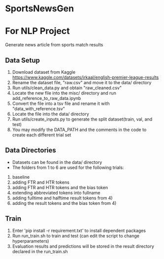 # SportsNewsGen
# For NLP Project
Generate news article from sports match results

## Data Setup
1. Download dataset from Kaggle https://www.kaggle.com/datasets/irkaal/english-premier-league-results
2. Rename the dataset file, "raw.csv" and move it to the data/ directory
3. Run utils/clean_data.py and obtain "raw_cleaned.csv"
4. Locate the new file into the misc/ directory and run add_reference_to_raw_data.ipynb
5. Convert the file into a tsv file and rename it with "data_with_reference.tsv"
6. Locate the file into the data/ directory
7. Run utils/create_inputs.py to generate the split dataset(train, val, and test)
8. You may modify the DATA_PATH and the comments in the code to create each different trial set


## Data Directories
- Datasets can be found in the data/ directory
- The folders from 1 to 6 are used for the following trials:
1) baseline
2) adding FTR and HTR tokens
3) adding FTR and HTR tokens and the bias token
4) extending abbreviated tokens into fullname
5) adding fulltime and halftime result tokens from 4)
6) adding the result tokens and the bias token from 4)


## Train
1. Enter 'pip install -r requirement.txt' to install dependent packages
2. Run run_train.sh to train and test (can edit the script to change hyperparameters)
3. Evaluation results and predictions will be stored in the result directory declared in the run_train.sh

